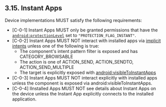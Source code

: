 ## 3.15\. Instant Apps

Device implementations MUST satisfy the following requirements:

*   [C-0-1] Instant Apps MUST only be granted permissions that have the
    [`android:protectionLevel`](https://developer.android.com/reference/android/R.attr#protectionLevel)
    set to `"PROTECTION_FLAG_INSTANT"`.
*   [C-0-2] Instant Apps MUST NOT interact with installed apps via [implicit intents](https://developer.android.com/reference/android/content/Intent.html)
    unless one of the following is true:
    *   The component's intent pattern filter is exposed and has CATEGORY_BROWSABLE
    *   The action is one of ACTION_SEND, ACTION_SENDTO, ACTION_SEND_MULTIPLE
    *   The target is explicitly exposed with [android:visibleToInstantApps](https://developer.android.com/reference/android/R.attr.html#visibleToInstantApps)
*   [C-0-3] Instant Apps MUST NOT interact explicitly with installed apps unless the
    component is exposed via android:visibleToInstantApps.
*   [C-0-4] IInstalled Apps MUST NOT see details about Instant Apps on the
    device unless the Instant App explicitly connects to the
    installed application.
